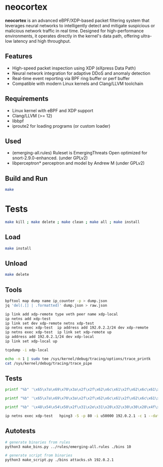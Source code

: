 # neocortex

**neocortex** is an advanced eBPF/XDP-based packet filtering system that leverages neural networks to intelligently detect and mitigate suspicious or malicious network traffic in real time. Designed for high-performance environments, it operates directly in the kernel's data path, offering ultra-low latency and high throughput.

## Features

- High-speed packet inspection using XDP (eXpress Data Path)
- Neural network integration for adaptive DDoS and anomaly detection
- Real-time event reporting via BPF ring buffer or perf buffer
- Compatible with modern Linux kernels and Clang/LLVM toolchain

## Requirements

- Linux kernel with eBPF and XDP support
- Clang/LLVM (>= 12)
- libbpf
- iproute2 for loading programs (or custom loader)

## Used
- (emerging-all.rules) Ruleset is EmergingThreats Open optimized for snort-2.9.0-enhanced. (under GPLv2)
- libperceptron* perceptron and model by Andrew M (under GPLv2)

## Build and Run

```bash
make
```

# Tests
```bash
make kill ; make delete ; make clean ; make all ; make install
```

## Load
```bash
make install
```

## Unload
```bash
make delete
```

## Tools
```bash
bpftool map dump name ip_counter -p > dump.json
jq 'del(.[] | .formatted)' dump.json > raw.json
```

```bash
ip link add xdp-remote type veth peer name xdp-local
ip netns add xdp-test
ip link set dev xdp-remote netns xdp-test
ip netns exec xdp-test  ip address add 192.0.2.2/24 dev xdp-remote
ip netns exec xdp-test  ip link set xdp-remote up
ip address add 192.0.2.1/24 dev xdp-local
ip link set xdp-local up
```

```bash
tcpdump -i xdp-local

echo -n 1 | sudo tee /sys/kernel/debug/tracing/options/trace_printk
cat /sys/kernel/debug/tracing/trace_pipe
```

## Tests
```bash
printf "%b" '\x65\x7a\x69\x70\x3a\x2f\x2f\x62\x6c\x61\x2f\x62\x6c\x61\x3f\x53\x4e\x3d\x62\x6c\x61\x3f\x50\x4e\x3d\x62\x6c\x61\x3f\x55\x4e\x3d\x62\x6c\x61' > attack_file.bin

printf "%b" '\x65\x7a\x69\x70\x3a\x2f\x2f\x62\x6c\x61\x2f\x62\x6c\x61\x3f\x53\x4e\x3d\x62\x6c\x61\x3f\x50\x4e\x3d\x62\x6c\x61\x3f\x55\x4e\x3d\x62\x6c\x61\x00\x00\x00\x00\x00\x00\x00\x00\x00\x00\x00\x00\x00\x00\x00\x00\x00\x00\x00\x00\x00\x00\x00\x00\x00\x00\x00\x00\x00' > attack_file.bin

printf "%b" '\x48\x54\x54\x50\x2f\x31\x2e\x31\x20\x32\x30\x30\x20\x4f\x4b\x0d\x0a\x43\x6f\x6e\x6e\x65\x63\x74\x69\x6f\x6e\x3a\x20\x6b\x65\x65\x70\x2d\x61\x6c\x69\x76\x65\x0d\x0a\x43\x6f\x6e\x74\x65\x6e\x74\x2d\x54\x79\x70\x65\x3a\x20\x61\x70\x70\x6c\x69\x63\x61\x74\x69' > ok_file.bin

ip netns exec xdp-test   hping3 -S -p 80 -i u50000 192.0.2.1 -c 1 --data 32 --file ./attack_file.bin
```

## Autotests
```bash
# generate binaries from rules
python3 make_bins.py ../rules/emerging-all.rules ./bins 10

# generate script from binaries
python3 make_script.py ./bins attacks.sh 192.0.2.1
```